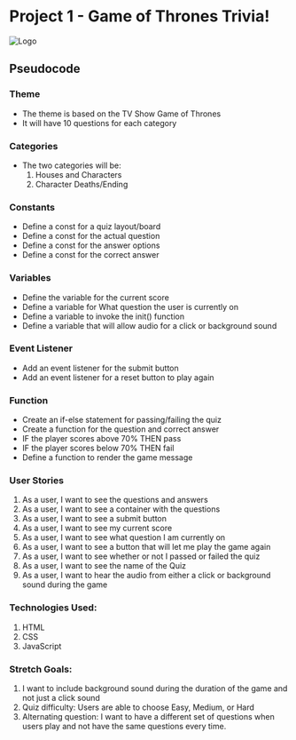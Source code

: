 # **Project 1 - Game of Thrones Trivia!**


![Logo](https://cdnb.artstation.com/p/assets/images/images/012/370/613/large/steve-lund-castle-color2.jpg?1534439770)

## **Pseudocode**

### Theme
- The theme is based on the TV Show Game of Thrones
- It will have 10 questions for each category

### Categories
- The two categories will be:
    1. Houses and Characters
    2. Character Deaths/Ending

### Constants

- Define a const for a quiz layout/board
- Define a const for the actual question
- Define a const for the answer options
- Define a const for the correct answer

### Variables

- Define the variable for the current score
- Define a variable for What question the user is currently on
- Define a variable to invoke the init() function
- Define a variable that will allow audio for a click or background sound

### Event Listener

- Add an event listener for the submit button
- Add an event listener for a reset button to play again

### Function

- Create an if-else statement for passing/failing the quiz
- Create a function for the question and correct answer
- IF the player scores above 70% THEN pass
- IF the player scores below 70% THEN fail
- Define a function to render the game message

### User Stories

1. As a user, I want to see the questions and answers
2. As a user, I want to see a container with the questions
3. As a user, I want to see a submit button
4. As a user, I want to see my current score
5. As a user, I want to see what question I am currently on
6. As a user, I want to see a button that will let me play the game again
7. As a user, I want to see whether or not I passed or failed the quiz
8. As a user, I want to see the name of the Quiz
9. As a user, I want to hear the audio from either a click or background sound during the game

### Technologies Used:
1. HTML
2. CSS
3. JavaScript

### Stretch Goals:
1. I want to include background sound during the duration of the game and not just a click sound
2. Quiz difficulty: Users are able to choose Easy, Medium, or Hard
3. Alternating question: I want to have a different set of questions when users play and not have the same questions every time. 


